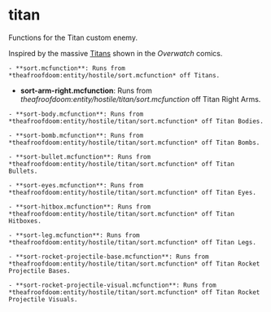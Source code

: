 # titan
Functions for the Titan custom enemy.

Inspired by the massive [Titans](https://overwatch.gamepedia.com/Titan) shown in the *Overwatch* comics.

    - **sort.mcfunction**: Runs from *theafroofdoom:entity/hostile/sort.mcfunction* off Titans.
  
   - **sort-arm-right.mcfunction**: Runs from *theafroofdoom:entity/hostile/titan/sort.mcfunction* off Titan Right Arms.
  
    - **sort-body.mcfunction**: Runs from *theafroofdoom:entity/hostile/titan/sort.mcfunction* off Titan Bodies.
  
    - **sort-bomb.mcfunction**: Runs from *theafroofdoom:entity/hostile/titan/sort.mcfunction* off Titan Bombs.
  
    - **sort-bullet.mcfunction**: Runs from *theafroofdoom:entity/hostile/titan/sort.mcfunction* off Titan Bullets.
  
    - **sort-eyes.mcfunction**: Runs from *theafroofdoom:entity/hostile/titan/sort.mcfunction* off Titan Eyes.
  
    - **sort-hitbox.mcfunction**: Runs from *theafroofdoom:entity/hostile/titan/sort.mcfunction* off Titan Hitboxes.
  
    - **sort-leg.mcfunction**: Runs from *theafroofdoom:entity/hostile/titan/sort.mcfunction* off Titan Legs.
  
    - **sort-rocket-projectile-base.mcfunction**: Runs from *theafroofdoom:entity/hostile/titan/sort.mcfunction* off Titan Rocket Projectile Bases.
  
    - **sort-rocket-projectile-visual.mcfunction**: Runs from *theafroofdoom:entity/hostile/titan/sort.mcfunction* off Titan Rocket Projectile Visuals.
  
